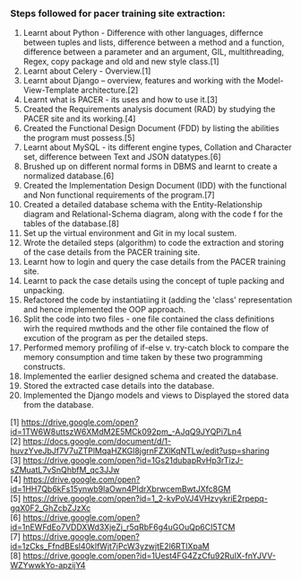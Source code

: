 ﻿### Steps followed for pacer training site extraction:

1. Learnt about Python - Difference with other languages, differnce between tuples and lists, difference between a method and a function, difference between a parameter and an argument, GIL, multithreading, Regex, copy package and old and new style class.[1]
2. Learnt about Celery - Overview.[1]
3. Learnt about Django – overview, features and working with the Model-View-Template architecture.[2]
4. Learnt what is PACER - its uses and how to use it.[3]
5. Created the Requirements analysis document (RAD) by studying the PACER site and its working.[4]
6. Created the Functional Design Document (FDD) by listing the abilities the program must possess.[5]
7. Learnt about MySQL - its different engine types, Collation and Character set, difference between Text and JSON datatypes.[6]
8. Brushed up on different normal forms in DBMS and learnt to create a normalized database.[6]
9. Created the Implementation Design Document (IDD) with the functional and Non functional requirements of the program.[7]
10. Created a detailed database schema with the Entity-Relationship diagram and Relational-Schema diagram, along with the code f for the tables of the database.[8]
11. Set up the virtual environment and Git in my local sustem.
12. Wrote the detailed steps (algorithm) to code the extraction and storing of the case details from the PACER training site.
13. Learnt how to login and query the case details from the PACER training site.
14. Learnt to pack the case details using the concept of tuple packing and unpacking.
15. Refactored the code by instantiatiing it (adding the 'class' representation and hence implemented the OOP approach.
16. Split the code into two files - one file contained the class definitions wirh the required mwthods and the other file contained the flow of excution of the program as per the detailed steps.
17. Performed memory profiling of if-else v. try-catch block to compare the memory consumption and time taken by these two programming constructs.
18. Implemented the earlier designed schema and created the database.
19. Stored the extracted case details into the database.
20. Implemented the Django models and views to Displayed the stored data from the database.

[1] https://drive.google.com/open?id=1TW6W8uttszW6XMdM2E5MCk092pm_-AJqQ9JYQPi7Ln4 </br>
[2] https://docs.google.com/document/d/1-huvzYveJbJf7V7uZTPlMqaHZKGl8jgrnFZXlKqNTLw/edit?usp=sharing </br>
[3] https://drive.google.com/open?id=1Gs21dubapRvHp3rTizJ-sZMuatL7vSnQhbfM_qc3JJw </br>
[4] https://drive.google.com/open?id=1HH7Qb6kFs15ynwb9laOwn4PIdrXbrwcemBwtJXfc8GM </br>
[5] https://drive.google.com/open?id=1_2-kvPoVJ4VHzvykriE2rpepq-gqX0F2_GhZcbZJzXc </br>
[6] https://drive.google.com/open?id=1nEWFdEo7VDDXWd3XjeZj_r5qRbF6g4uGOuQp6CI5TCM </br>
[7] https://drive.google.com/open?id=1zCks_FfndBEsl40klfWjt7jPcW3yzwjtE2l6RTlXpaM </br>
[8] https://drive.google.com/open?id=1Uest4FG4ZzCfu92RuIX-fnYJVV-WZYwwkYo-apzijY4 </br>
